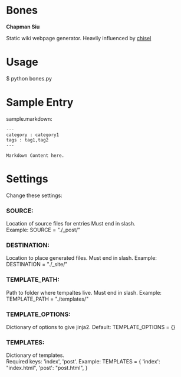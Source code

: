 # Bones

**Chapman Siu**

Static wiki webpage generator. Heavily influenced by [chisel](https://github.com/dz/chisel)

# Usage

$ python bones.py

# Sample Entry

sample.markdown:

	---
	category : category1
	tags : tag1,tag2
	---
	
	Markdown Content here.

# Settings 

Change these settings:

### SOURCE:
Location of source files for entries
Must end in slash.  
Example: SOURCE = "./_post/" 

### DESTINATION:
Location to place generated files.
Must end in slash.
Example: DESTINATION = "./_site/"

### TEMPLATE_PATH:
Path to folder where tempaltes live.
Must end in slash.
Example: TEMPLATE_PATH = "./templates/" 

### TEMPLATE_OPTIONS:
Dictionary of options to give jinja2.
Default: TEMPLATE_OPTIONS = {}

### TEMPLATES:
Dictionary of templates.  
Required keys: 'index', 'post'.
Example: 
        TEMPLATES = {
            'index': "index.html",
            'post': "post.html",
        }
